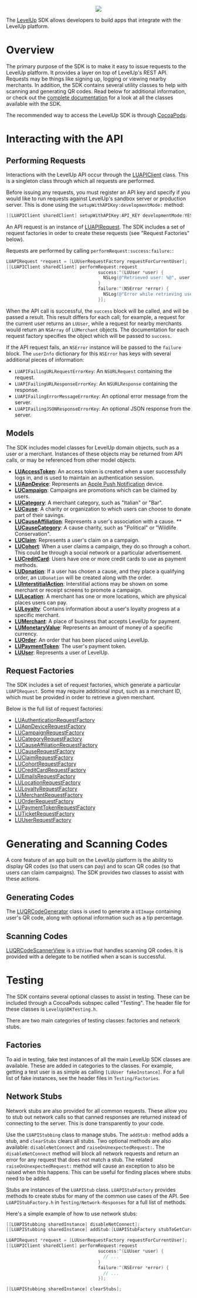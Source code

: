 <p align="center">
  <img src="https://levelup-assets.s3.amazonaws.com/images/email/email_logo.png" />
</p>

The [LevelUp](https://www.thelevelup.com) SDK allows developers to build apps that integrate with the LevelUp platform.

# Overview

The primary purpose of the SDK is to make it easy to issue requests to the LevelUp platform. It provides a layer on top of LevelUp's REST API. Requests may be things like signing up, logging or viewing nearby merchants. In addition, the SDK contains several utility classes to help with scanning and generating QR codes. Read below for additional information, or check out the [complete documentation](http://thelevelup.github.io/whitelabel-ios-sdk/) for a look at all the classes available with the SDK.

The recommended way to access the LevelUp SDK is through [CocoaPods](http://cocoapods.org/).

# Interacting with the API

## Performing Requests

Interactions with the LevelUp API occur through the [LUAPIClient](http://thelevelup.github.io/whitelabel-ios-sdk/Classes/LUAPIClient.html) class. This is a singleton class through which all requests are performed.

Before issuing any requests, you must register an API key and specify if you would like to run requests against LevelUp's sandbox server or production server. This is done using the `setupWithAPIKey:developmentMode:` method:

```objective-c
[[LUAPIClient sharedClient] setupWithAPIKey:API_KEY developmentMode:YES];
```

An API request is an instance of [LUAPIRequest](http://thelevelup.github.io/whitelabel-ios-sdk/Classes/LUAPIRequest.html). The SDK includes a set of request factories in order to create these requests (see "Request Factories" below).

Requests are performed by calling `performRequest:success:failure:`:

```objective-c
LUAPIRequest *request = [LUUserRequestFactory requestForCurrentUser];
[[LUAPIClient sharedClient] performRequest:request
                                   success:^(LUUser *user) {
                                     NSLog(@"Retrieved user: %@", user);
                                   }
                                   failure:^(NSError *error) {
                                     NSLog(@"Error while retrieving user: %@");
                                   }];
```

When the API call is successful, the `success` block will be called, and will be passed a result. This result differs for each call; for example, a request for the current user returns an `LUUser`, while a request for nearby merchants would return an `NSArray` of `LUMerchant` objects. The documentation for each request factory specifies the object which will be passed to `success`.

If the API request fails, an `NSError` instance will be passed to the `failure` block. The `userInfo` dictionary for this `NSError` has keys with several additional pieces of information:

- `LUAPIFailingURLRequestErrorKey`: An `NSURLRequest` containing the request.
- `LUAPIFailingURLResponseErrorKey`: An `NSURLResponse` containing the response.
- `LUAPIFailingErrorMessageErrorKey`: An optional error message from the server.
- `LUAPIFailingJSONResponseErrorKey`: An optional JSON response from the server.

## Models

The SDK includes model classes for LevelUp domain objects, such as a user or a merchant. Instances of these objects may be returned from API calls, or may be referenced from other model objects.

* **[LUAccessToken](http://thelevelup.github.io/whitelabel-ios-sdk/Classes/LUAccessToken.html)**: An access token is created when a user successfully logs in, and is used to maintain an authentication session.
* **[LUApnDevice](http://thelevelup.github.io/whitelabel-ios-sdk/Classes/LUApnDevice.html)**: Represents an [Apple Push Notification](http://developer.apple.com/library/mac/#documentation/NetworkingInternet/Conceptual/RemoteNotificationsPG/ApplePushService/ApplePushService.html) device.
* **[LUCampaign](http://thelevelup.github.io/whitelabel-ios-sdk/Classes/LUCampaign.html)**: Campaigns are promotions which can be claimed by users.
* **[LUCategory](http://thelevelup.github.io/whitelabel-ios-sdk/Classes/LUCategory.html)**: A merchant category, such as "Italian" or "Bar".
* **[LUCause](http://thelevelup.github.io/whitelabel-ios-sdk/Classes/LUCause.html)**: A charity or organization to which users can choose to donate part of their savings.
* **[LUCauseAffiliation](http://thelevelup.github.io/whitelabel-ios-sdk/Classes/LUCauseAffiliation.html)**: Represents a user's association with a cause.
** **[LUCauseCategory](http://thelevelup.github.io/whitelabel-ios-sdk/Classes/LUCauseCategory.html)**: A cause charity, such as "Political" or "Wildlife Conservation".
* **[LUClaim](http://thelevelup.github.io/whitelabel-ios-sdk/Classes/LUClaim.html)**: Represents a user's claim on a campaign.
* **[LUCohort](http://thelevelup.github.io/whitelabel-ios-sdk/Classes/LUCohort.html)**: When a user claims a campaign, they do so through a cohort. This could be through a social network or a particular advertisement.
* **[LUCreditCard](http://thelevelup.github.io/whitelabel-ios-sdk/Classes/LUCreditCard.html)**: Users have one or more credit cards to use as payment methods.
* **[LUDonation](http://thelevelup.github.io/whitelabel-ios-sdk/Classes/LUDonation.html)**: If a user has chosen a cause, and they place a qualifying order, an `LUDonation` will be created along with the order.
* **[LUInterstitialAction](http://thelevelup.github.io/whitelabel-ios-sdk/Classes/LUInterstitialAction.html)**: Interstitial actions may be shown on some merchant or receipt screens to promote a campaign.
* **[LULocation](http://thelevelup.github.io/whitelabel-ios-sdk/Classes/LULocation.html)**: A merchant has one or more locations, which are physical places users can pay.
* **[LULoyalty](http://thelevelup.github.io/whitelabel-ios-sdk/Classes/LULoyalty.html)**: Contains information about a user's loyalty progress at a specific merchant.
* **[LUMerchant](http://thelevelup.github.io/whitelabel-ios-sdk/Classes/LUMerchant.html)**: A place of business that accepts LevelUp for payment.
* **[LUMonetaryValue](http://thelevelup.github.io/whitelabel-ios-sdk/Classes/LUMonetaryValue.html)**: Represents an amount of money of a specific currency.
* **[LUOrder](http://thelevelup.github.io/whitelabel-ios-sdk/Classes/LUOrder.html)**: An order that has been placed using LevelUp.
* **[LUPaymentToken](http://thelevelup.github.io/whitelabel-ios-sdk/Classes/LUPaymentToken.html)**: The user's payment token.
* **[LUUser](http://thelevelup.github.io/whitelabel-ios-sdk/Classes/LUUser.html)**: Represents a user of LevelUp.

## Request Factories

The SDK includes a set of request factories, which generate a particular `LUAPIRequest`. Some may require additional input, such as a merchant ID, which must be provided in order to retrieve a given merchant.

Below is the full list of request factories:

* [LUAuthenticationRequestFactory](http://thelevelup.github.io/whitelabel-ios-sdk/Classes/LUAuthenticationRequestFactory.html)
* [LUApnDeviceRequestFactory](http://thelevelup.github.io/whitelabel-ios-sdk/Classes/LUApnDeviceRequestFactory.html)
* [LUCampaignRequestFactory](http://thelevelup.github.io/whitelabel-ios-sdk/Classes/LUCampaignRequestFactory.html)
* [LUCategoryRequestFactory](http://thelevelup.github.io/whitelabel-ios-sdk/Classes/LUCategoryRequestFactory.html)
* [LUCauseAffiliationRequestFactory](http://thelevelup.github.io/whitelabel-ios-sdk/Classes/LUCauseAfiliationRequestFactory.html)
* [LUCauseRequestFactory](http://thelevelup.github.io/whitelabel-ios-sdk/Classes/LUCauseRequestFactory.html)
* [LUClaimRequestFactory](http://thelevelup.github.io/whitelabel-ios-sdk/Classes/LUClaimRequestFactory.html)
* [LUCohortRequestFactory](http://thelevelup.github.io/whitelabel-ios-sdk/Classes/LUCohortRequestFactory.html)
* [LUCreditCardRequestFactory](http://thelevelup.github.io/whitelabel-ios-sdk/Classes/LUCreditCardRequestFactory.html)
* [LUEmailsRequestFactory](http://thelevelup.github.io/whitelabel-ios-sdk/Classes/LUEmailsRequestFactory.html)
* [LULocationRequestFactory](http://thelevelup.github.io/whitelabel-ios-sdk/Classes/LULocationRequestFactory.html)
* [LULoyaltyRequestFactory](http://thelevelup.github.io/whitelabel-ios-sdk/Classes/LULoyaltyRequestFactory.html)
* [LUMerchantRequestFactory](http://thelevelup.github.io/whitelabel-ios-sdk/Classes/LUMerchantRequestFactory.html)
* [LUOrderRequestFactory](http://thelevelup.github.io/whitelabel-ios-sdk/Classes/LUOrderRequestFactory.html)
* [LUPaymentTokenRequestFactory](http://thelevelup.github.io/whitelabel-ios-sdk/Classes/LUPaymentTokenRequestFactory.html)
* [LUTicketRequestFactory](http://thelevelup.github.io/whitelabel-ios-sdk/Classes/LUTicketRequestFactory.html)
* [LUUserRequestFactory](http://thelevelup.github.io/whitelabel-ios-sdk/Classes/LUUserRequestFactory.html)

# Generating and Scanning Codes

A core feature of an app built on the LevelUp platform is the ability to display QR codes (so that users can pay) and to scan QR codes (so that users can claim campaigns). The SDK provides two classes to assist with these actions.

## Generating Codes

The [LUQRCodeGenerator](http://thelevelup.github.io/whitelabel-ios-sdk/Classes/LUQRCodeGenerator.html) class is used to generate a `UIImage` containing user's QR code, along with optional information such as a tip percentage.

## Scanning Codes

[LUQRCodeScannerView](http://thelevelup.github.io/whitelabel-ios-sdk/Classes/LUQRCodeScannerView.html) is a `UIView` that handles scanning QR codes. It is provided with a delegate to be notified when a scan is successful.

# Testing

The SDK contains several optional classes to assist in testing. These can be included through a CocoaPods subspec called "Testing". The header file for these classes is `LevelUpSDKTesting.h`.

There are two main categories of testing classes: factories and network stubs.

## Factories

To aid in testing, fake test instances of all the main LevelUp SDK classes are available. These are added in categories to the classes. For example, getting a test user is as simple as calling `[LUUser fakeInstance]`. For a full list of fake instances, see the header files in `Testing/Factories`.

## Network Stubs

Network stubs are also provided for all common requests. These allow you to stub out network calls so that canned responses are returned instead of connecting to the server. This is done transparently to your code.

Use the `LUAPIStubbing` class to manage stubs. The `addStub:` method adds a stub, and `clearStubs` clears all stubs. Two optional methods are also available: `disableNetConnect` and `raiseOnUnexpectedRequest:`. The `disableNetConnect` method will block all network requests and return an error for any request that does not match a stub. The related `raiseOnUnexpectedRequest:` method will cause an exception to also be raised when this happens. This can be useful for finding places where stubs need to be added.

Stubs are instances of the `LUAPIStub` class. `LUAPIStubFactory` provides methods to create stubs for many of the common use cases of the API. See `LUAPIStubFactory.h` in `Testing/Network-Responses` for a full list of methods.

Here's a simple example of how to use network stubs:

```objective-c
[[LUAPIStubbing sharedInstance] disableNetConnect];
[[LUAPIStubbing sharedInstance] addStub:[LUAPIStubFactory stubToGetCurrentUser]];

LUAPIRequest *request = [LUUserRequestFactory requestForCurrentUser];
[[LUAPIClient sharedClient] performRequest:request
                                   success:^(LUUser *user) {
                                     // ...
                                   }
                                   failure:^(NSError *error) {
                                     // ...
                                   }];

[[LUAPIStubbing sharedInstance] clearStubs];
```